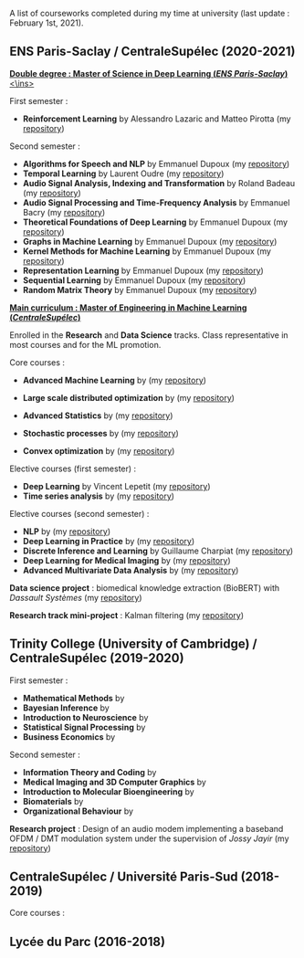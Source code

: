 A list of courseworks completed during my time at university (last update : February 1st, 2021).

## ENS Paris-Saclay / CentraleSupélec (2020-2021) 

<ins>**Double degree : Master of Science in Deep Learning (*ENS Paris-Saclay*)**<\ins>

First semester :
* **Reinforcement Learning** by Alessandro Lazaric and Matteo Pirotta (my [repository](https://github.com/hugoby42/CS_time_series))

Second semester :
* **Algorithms for Speech and NLP** by Emmanuel Dupoux (my [repository](https://github.com/hugoby42/CS_time_series))
* **Temporal Learning** by Laurent Oudre (my [repository](https://github.com/hugoby42/CS_time_series))
* **Audio Signal Analysis, Indexing and Transformation** by Roland Badeau (my [repository](https://github.com/hugoby42/CS_time_series))
* **Audio Signal Processing and Time-Frequency Analysis** by Emmanuel Bacry (my [repository](https://github.com/hugoby42/CS_time_series))
* **Theoretical Foundations of Deep Learning** by Emmanuel Dupoux (my [repository](https://github.com/hugoby42/CS_time_series))
* **Graphs in Machine Learning** by Emmanuel Dupoux (my [repository](https://github.com/hugoby42/CS_time_series))
* **Kernel Methods for Machine Learning** by Emmanuel Dupoux (my [repository](https://github.com/hugoby42/CS_time_series))
* **Representation Learning** by Emmanuel Dupoux (my [repository](https://github.com/hugoby42/CS_time_series))
* **Sequential Learning** by Emmanuel Dupoux (my [repository](https://github.com/hugoby42/CS_time_series))
* **Random Matrix Theory** by Emmanuel Dupoux (my [repository](https://github.com/hugoby42/CS_time_series))


<ins>**Main curriculum : Master of Engineering in Machine Learning (*CentraleSupélec*)**</ins>

Enrolled in the **Research** and **Data Science** tracks. Class representative in most courses and for the ML promotion.

Core courses :
* **Advanced Machine Learning** by (my [repository](https://github.com/hugoby42/CS_time_series))
* **Large scale distributed optimization** by (my [repository](https://github.com/hugoby42/CS_time_series))
* **Advanced Statistics** by (my [repository](https://github.com/hugoby42/CS_time_series))

* **Stochastic processes** by (my [repository](https://github.com/hugoby42/CS_time_series))
* **Convex optimization** by (my [repository](https://github.com/hugoby42/CS_time_series))

Elective courses (first semester) :
* **Deep Learning** by Vincent Lepetit (my [repository](https://github.com/hugoby42/CS_DL))
* **Time series analysis** by (my [repository](https://github.com/hugoby42/CS_time_series))

Elective courses (second semester) :
* **NLP** by (my [repository](https://github.com/hugoby42/CS_NLP))
* **Deep Learning in Practice** by (my [repository](https://github.com/hugoby42/CS_NLP))
* **Discrete Inference and Learning** by Guillaume Charpiat (my [repository](https://github.com/hugoby42/CS_GRM))
* **Deep Learning for Medical Imaging** by (my [repository](https://github.com/hugoby42/CS_DLMI))
* **Advanced Multivariate Data Analysis** by (my [repository](https://github.com/hugoby42/CS_AMDA))

**Data science project** : biomedical knowledge extraction (BioBERT) with *Dassault Systèmes* (my [repository](https://github.com/hugoby42/CS_AMDA))

**Research track mini-project** : Kalman filtering (my [repository](https://github.com/hugoby42/CS_AMDA))

## Trinity College (University of Cambridge) / CentraleSupélec (2019-2020) 
First semester :
* **Mathematical Methods** by 
* **Bayesian Inference** by 
* **Introduction to Neuroscience** by 
* **Statistical Signal Processing** by 
* **Business Economics** by 

Second semester :
* **Information Theory and Coding** by 
* **Medical Imaging and 3D Computer Graphics** by 
* **Introduction to Molecular Bioengineering** by 
* **Biomaterials** by 
* **Organizational Behaviour** by 

**Research project** : Design of an audio modem implementing a baseband OFDM / DMT modulation system under the supervision of *Jossy Jayir* (my [repository](https://github.com/hugoby42/CS_AMDA))

## CentraleSupélec / Université Paris-Sud (2018-2019) 
Core courses :


## Lycée du Parc (2016-2018) 
